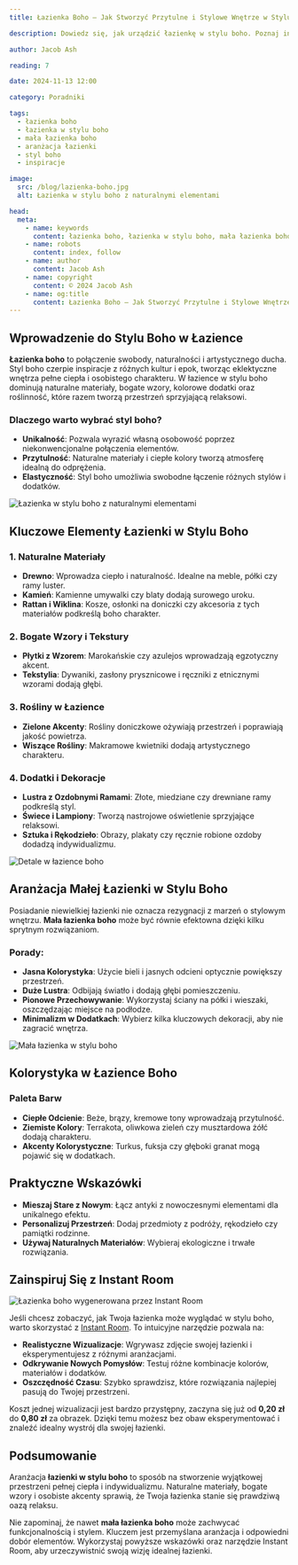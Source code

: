 ```yaml
---
title: Łazienka Boho – Jak Stworzyć Przytulne i Stylowe Wnętrze w Stylu Boho

description: Dowiedz się, jak urządzić łazienkę w stylu boho. Poznaj inspiracje, praktyczne porady oraz pomysły na aranżację zarówno dużych, jak i małych łazienek w stylu boho.

author: Jacob Ash

reading: 7

date: 2024-11-13 12:00

category: Poradniki

tags:
  - łazienka boho
  - łazienka w stylu boho
  - mała łazienka boho
  - aranżacja łazienki
  - styl boho
  - inspiracje

image:
  src: /blog/lazienka-boho.jpg
  alt: Łazienka w stylu boho z naturalnymi elementami

head:
  meta:
    - name: keywords
      content: łazienka boho, łazienka w stylu boho, mała łazienka boho, aranżacja łazienki, styl boho, inspiracje
    - name: robots
      content: index, follow
    - name: author
      content: Jacob Ash
    - name: copyright
      content: © 2024 Jacob Ash
    - name: og:title
      content: Łazienka Boho – Jak Stworzyć Przytulne i Stylowe Wnętrze w Stylu Boho
---
```


## Wprowadzenie do Stylu Boho w Łazience

**Łazienka boho** to połączenie swobody, naturalności i artystycznego ducha. Styl boho czerpie inspiracje z różnych kultur i epok, tworząc eklektyczne wnętrza pełne ciepła i osobistego charakteru. W łazience w stylu boho dominują naturalne materiały, bogate wzory, kolorowe dodatki oraz roślinność, które razem tworzą przestrzeń sprzyjającą relaksowi.

### Dlaczego warto wybrać styl boho?

- **Unikalność**: Pozwala wyrazić własną osobowość poprzez niekonwencjonalne połączenia elementów.
- **Przytulność**: Naturalne materiały i ciepłe kolory tworzą atmosferę idealną do odprężenia.
- **Elastyczność**: Styl boho umożliwia swobodne łączenie różnych stylów i dodatków.

![Łazienka w stylu boho z naturalnymi elementami](/blog/lazienka-boho-1.jpg)

## Kluczowe Elementy Łazienki w Stylu Boho

### 1. Naturalne Materiały

- **Drewno**: Wprowadza ciepło i naturalność. Idealne na meble, półki czy ramy luster.
- **Kamień**: Kamienne umywalki czy blaty dodają surowego uroku.
- **Rattan i Wiklina**: Kosze, osłonki na doniczki czy akcesoria z tych materiałów podkreślą boho charakter.

### 2. Bogate Wzory i Tekstury

- **Płytki z Wzorem**: Marokańskie czy azulejos wprowadzają egzotyczny akcent.
- **Tekstylia**: Dywaniki, zasłony prysznicowe i ręczniki z etnicznymi wzorami dodają głębi.

### 3. Rośliny w Łazience

- **Zielone Akcenty**: Rośliny doniczkowe ożywiają przestrzeń i poprawiają jakość powietrza.
- **Wiszące Rośliny**: Makramowe kwietniki dodają artystycznego charakteru.

### 4. Dodatki i Dekoracje

- **Lustra z Ozdobnymi Ramami**: Złote, miedziane czy drewniane ramy podkreślą styl.
- **Świece i Lampiony**: Tworzą nastrojowe oświetlenie sprzyjające relaksowi.
- **Sztuka i Rękodzieło**: Obrazy, plakaty czy ręcznie robione ozdoby dodadzą indywidualizmu.

![Detale w łazience boho](/blog/lazienka-boho-2.jpg)


## Aranżacja Małej Łazienki w Stylu Boho

Posiadanie niewielkiej łazienki nie oznacza rezygnacji z marzeń o stylowym wnętrzu. **Mała łazienka boho** może być równie efektowna dzięki kilku sprytnym rozwiązaniom.

### Porady:

- **Jasna Kolorystyka**: Użycie bieli i jasnych odcieni optycznie powiększy przestrzeń.
- **Duże Lustra**: Odbijają światło i dodają głębi pomieszczeniu.
- **Pionowe Przechowywanie**: Wykorzystaj ściany na półki i wieszaki, oszczędzając miejsce na podłodze.
- **Minimalizm w Dodatkach**: Wybierz kilka kluczowych dekoracji, aby nie zagracić wnętrza.

![Mała łazienka w stylu boho](/blog/lazienka-boho-3.jpg)

## Kolorystyka w Łazience Boho

### Paleta Barw

- **Ciepłe Odcienie**: Beże, brązy, kremowe tony wprowadzają przytulność.
- **Ziemiste Kolory**: Terrakota, oliwkowa zieleń czy musztardowa żółć dodają charakteru.
- **Akcenty Kolorystyczne**: Turkus, fuksja czy głęboki granat mogą pojawić się w dodatkach.

## Praktyczne Wskazówki

- **Mieszaj Stare z Nowym**: Łącz antyki z nowoczesnymi elementami dla unikalnego efektu.
- **Personalizuj Przestrzeń**: Dodaj przedmioty z podróży, rękodzieło czy pamiątki rodzinne.
- **Używaj Naturalnych Materiałów**: Wybieraj ekologiczne i trwałe rozwiązania.

## Zainspiruj Się z Instant Room

![Łazienka boho wygenerowana przez Instant Room](/blog/styl-boho-lazienka-instantroom.png)

Jeśli chcesz zobaczyć, jak Twoja łazienka może wyglądać w stylu boho, warto skorzystać z [Instant Room](https://instantroom.pl). To intuicyjne narzędzie pozwala na:

- **Realistyczne Wizualizacje**: Wgrywasz zdjęcie swojej łazienki i eksperymentujesz z różnymi aranżacjami.
- **Odkrywanie Nowych Pomysłów**: Testuj różne kombinacje kolorów, materiałów i dodatków.
- **Oszczędność Czasu**: Szybko sprawdzisz, które rozwiązania najlepiej pasują do Twojej przestrzeni.

Koszt jednej wizualizacji jest bardzo przystępny, zaczyna się już od **0,20 zł** do **0,80 zł** za obrazek. Dzięki temu możesz bez obaw eksperymentować i znaleźć idealny wystrój dla swojej łazienki.

## Podsumowanie

Aranżacja **łazienki w stylu boho** to sposób na stworzenie wyjątkowej przestrzeni pełnej ciepła i indywidualizmu. Naturalne materiały, bogate wzory i osobiste akcenty sprawią, że Twoja łazienka stanie się prawdziwą oazą relaksu.

Nie zapominaj, że nawet **mała łazienka boho** może zachwycać funkcjonalnością i stylem. Kluczem jest przemyślana aranżacja i odpowiedni dobór elementów. Wykorzystaj powyższe wskazówki oraz narzędzie Instant Room, aby urzeczywistnić swoją wizję idealnej łazienki.
